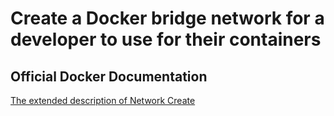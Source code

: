# Create a Docker bridge network for a developer to use for their containers

## Official Docker Documentation
[The extended description of Network Create](https://docs.docker.com/engine/reference/commandline/network_create/#extended-description)  

